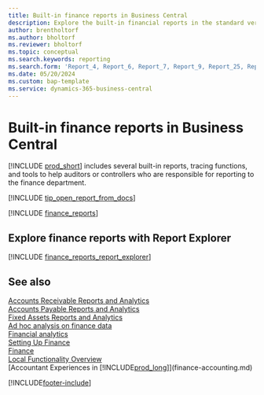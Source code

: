 ```yaml
---
title: Built-in finance reports in Business Central
description: Explore the built-in financial reports in the standard version of Business Central.
author: brentholtorf
ms.author: bholtorf
ms.reviewer: bholtorf
ms.topic: conceptual
ms.search.keywords: reporting
ms.search.form: 'Report_4, Report_6, Report_7, Report_9, Report_25, Report_38'
ms.date: 05/20/2024
ms.custom: bap-template
ms.service: dynamics-365-business-central
---
```


# <a name="built-in-finance-reports-in-business-central"></a>Built-in finance reports in Business Central

[!INCLUDE [prod_short](includes/prod_short.md)] includes several built-in reports, tracing functions, and tools to help auditors or controllers who are responsible for reporting to the finance department.

[!INCLUDE [tip_open_report_from_docs](includes/tip-open-report-from-docs.md)]

[!INCLUDE [finance_reports](includes/finance-reports-include.md)]

## <a name="explore-finance-reports-with-report-explorer"></a>Explore finance reports with Report Explorer

[!INCLUDE [finance_reports_report_explorer](includes/finance-reports-report-explorer-include.md)]

## <a name="see-also"></a>See also

[Accounts Receivable Reports and Analytics](receivables-reports.md)  
[Accounts Payable Reports and Analytics](payables-reports.md)  
[Fixed Assets Reports and Analytics](fa-reports.md)  
[Ad hoc analysis on finance data](ad-hoc-analysis-finance.md)  
[Financial analytics](bi.md)  
[Setting Up Finance](finance-setup-finance.md)  
[Finance](finance.md)  
[Local Functionality Overview](about-localization.md)  
[Accountant Experiences in [!INCLUDE[prod_long](includes/prod_long.md)]](finance-accounting.md)  

[!INCLUDE[footer-include](includes/footer-banner.md)]
